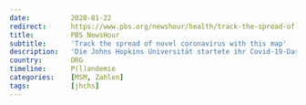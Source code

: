 ```yaml
---
date:          2020-01-22
redirect:      https://www.pbs.org/newshour/health/track-the-spread-of-novel-coronavirus-with-this-map
title:         PBS NewsHour
subtitle:      'Track the spread of novel coronavirus with this map'
description:   'Die Johns Hopkins Universität startete ihr Covid-19-Dashboard.'
country:       ORG
timeline:      P(l)andemie
categories:    [MSM, Zahlen]
tags:          [jhchs]
---
```


